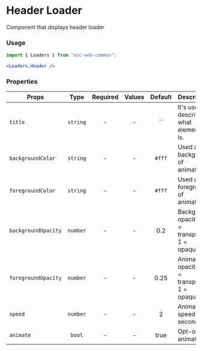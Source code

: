 # Header Loader

Component that displays header loader

### Usage

```js
import { Loaders } from "asc-web-common";
```

```jsx
<Loaders.Header />
```

### Properties

| Props               |   Type   | Required | Values | Default | Description                                      |
| ------------------- | :------: | :------: | :----: | :-----: | ------------------------------------------------ |
| `title`             | `string` |    -     |   -    |   ``    | It's used to describe what element it is.        |
| `backgroundColor`   | `string` |    -     |   -    | `#fff`  | Used as background of animation                  |
| `foregroundColor`   | `string` |    -     |   -    | `#fff`  | Used as the foreground of animation              |
| `backgroundOpacity` | `number` |    -     |   -    |   0.2   | Background opacity (0 = transparent, 1 = opaque) |
| `foregroundOpacity` | `number` |    -     |   -    |  0.25   | Animation opacity (0 = transparent, 1 = opaque)  |
| `speed`             | `number` |    -     |   -    |    2    | Animation speed in seconds                       |
| `animate`           |  `bool`  |    -     |   -    |  true   | Opt-out of animations                            |
